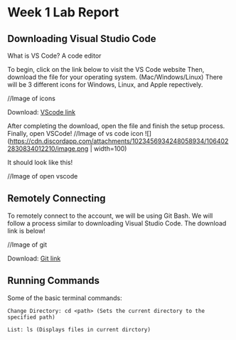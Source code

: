 # Week 1 Lab Report
## Downloading Visual Studio Code
What is VS Code?
A code editor

To begin, click on the link below to visit the VS Code website
Then, download the file for your operating system. (Mac/Windows/Linux)
There will be 3 different icons for Windows, Linux, and Apple repectively.

//Image of icons

Download: [VScode link](https://code.visualstudio.com/download)

After completing the download, open the file and finish the setup process.
Finally, open VSCode!
//Image of vs code icon
![](https://cdn.discordapp.com/attachments/1023456934248058934/1064022830834012210/image.png | width=100)

It should look like this!

//Image of open vscode

## Remotely Connecting

To remotely connect to the account, we will be using Git Bash. We will follow a process similar to downloading Visual Studio Code.
The download link is below!

//Image of git

Download: [Git link](https://git-scm.com/downloads)

## Running Commands

Some of the basic terminal commands:
```
Change Directory: cd <path> (Sets the current directory to the specified path)

List: ls (Displays files in current dirctory)
```
